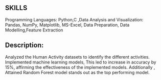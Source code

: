 ## SKILLS
Programming Languages: Python,C ,Data Analysis and Visualization: Pandas, NumPy, Matplotlib, MS-Excel, Data Preparation, Data Modelling,Feature Extraction

## Description:
Analyzed the Human Activity datasets to identify the different activities. Implemented machine learning models, This led to increase in accuracy by 15%, affirming the effectiveness of the implemented models. Additionally , Attained Random Forest model stands out as the top performing model.
